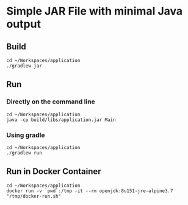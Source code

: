 
# Simple JAR File with minimal Java output

## Build
```
cd ~/Workspaces/application
./gradlew jar
```

## Run
### Directly on the command line
```
cd ~/Workspaces/application
java -cp build/libs/application.jar Main
```

### Using gradle
```
cd ~/Workspaces/application
./gradlew run
```

## Run in Docker Container
```
cd ~/Workspaces/application
docker run -v `pwd`:/tmp -it --rm openjdk:8u151-jre-alpine3.7 "/tmp/docker-run.sh"
```
